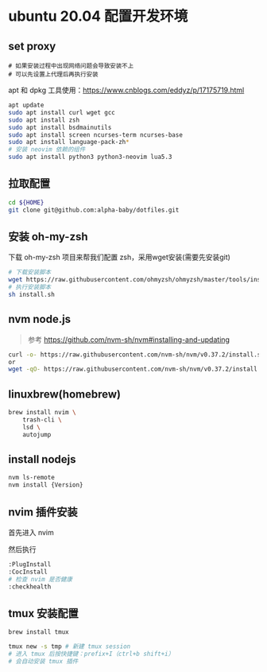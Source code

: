 # ubuntu 20.04 配置开发环境

## set proxy

```
# 如果安装过程中出现网络问题会导致安装不上
# 可以先设置上代理后再执行安装
```

apt 和 dpkg 工具使用：https://www.cnblogs.com/eddyz/p/17175719.html

```bash
apt update
sudo apt install curl wget gcc 
sudo apt install zsh
sudo apt install bsdmainutils
sudo apt install screen ncurses-term ncurses-base
sudo apt install language-pack-zh*
# 安装 neovim 依赖的组件
sudo apt install python3 python3-neovim lua5.3
```

## 拉取配置

```bash
cd ${HOME}
git clone git@github.com:alpha-baby/dotfiles.git
```

## 安装 oh-my-zsh

下载 oh-my-zsh 项目来帮我们配置 zsh，采用wget安装(需要先安装git)

```bash
# 下载安装脚本
wget https://raw.githubusercontent.com/ohmyzsh/ohmyzsh/master/tools/install.sh
# 执行安装脚本
sh install.sh
```

## nvm node.js

> 参考 https://github.com/nvm-sh/nvm#installing-and-updating

```bash
curl -o- https://raw.githubusercontent.com/nvm-sh/nvm/v0.37.2/install.sh | bash
or
wget -qO- https://raw.githubusercontent.com/nvm-sh/nvm/v0.37.2/install.sh | bash
```

## linuxbrew(homebrew)

```bash
brew install nvim \
    trash-cli \
    lsd \
    autojump
```

## install nodejs

```bash
nvm ls-remote
nvm install {Version}
```

## nvim 插件安装

首先进入 nvim

然后执行

```bash
:PlugInstall
:CocInstall
# 检查 nvim 是否健康
:checkhealth
```

## tmux 安装配置

```bash
brew install tmux

tmux new -s tmp # 新建 tmux session
# 进入 tmux 后按快捷键：prefix+I（ctrl+b shift+i）
# 会自动安装 tmux 插件
```
